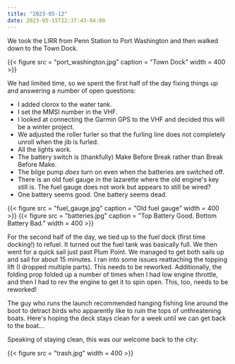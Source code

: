 ```yaml
---
title: "2023-05-12"
date: 2023-05-15T22:37:43-04:00
---
```


We took the LIRR from Penn Station to Port Washington and then walked down to the Town Dock.

{{< figure src = "port_washington.jpg" caption = "Town Dock" width = 400 >}}

We had limited time, so we spent the first half of the day fixing things up and answering a number of open questions:

- I added clorox to the water tank.
- I set the MMSI number in the VHF.
- I looked at connecting the Garmin GPS to the VHF and decided this will be a winter project.
- We adjusted the roller furler so that the furling line does not completely unroll when the jib is furled.
- All the lights work.
- The battery switch is (thankfully) Make Before Break rather than Break Before Make.
- The bilge pump _does_ turn on even when the batteries are switched off.
- There is an old fuel gauge in the lazarette where the old engine's key still is. The fuel gauge does not work but appears to still be wired?
- One battery seems good. One battery seems dead.

{{< figure src = "fuel_gauge.jpg" caption = "Old fuel gauge" width = 400 >}}
{{< figure src = "batteries.jpg" caption = "Top Battery Good. Bottom Battery Bad." width = 400 >}}


For the second half of the day, we tied up to the fuel dock (first time docking!) to refuel. It turned out the fuel tank was basically full. We then went for a quick sail just past Plum Point. We managed to get both sails up and sail for about 15 minutes. I ran into some issues reattaching the topping lift (I dropped multiple parts). This needs to be reworked. Additionally, the folding prop folded up a number of times when I had low engine throttle, and then I had to rev the engine to get it to spin open. This, too, needs to be reworked!

The guy who runs the launch recommended hanging fishing line around the boot to detract birds who apparently like to ruin the tops of unthreatening boats. Here's hoping the deck stays clean for a week until we can get back to the boat...

Speaking of staying clean, this was our welcome back to the city:

{{< figure src = "trash.jpg" width = 400 >}}



